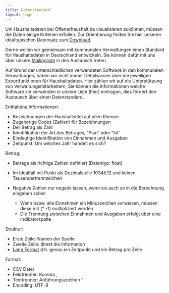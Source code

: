 ```yaml
---
title: Datenstandard
layout: page
---
```


Um Haushaltsdaten bei Offenerhaushalt.de visualisieren zukönnen, müssen die Daten einige Kriterien erfüllen. Zur Orientierung finden Sie hier unseren idealtypischen Datensatz zum [Download](https://github.com/okfde/offenerhaushalt.de/blob/dev/_haushalte/standard-datensatz-ohh.csv).  

Gerne wollen wir gemeinsam mit kommunalen Verwaltungen einen Standard für Haushaltsdaten in Deutschland entwickeln. Sie können dafür mit uns über unsere [Mailingliste](https://lists.okfn.org/mailman/listinfo/offener-haushalt) in den Austausch treten. 

Auf Grund der unterschiedlichen verwendeten Software in den kommunalen Verwaltungen, haben wir nicht immer Detailwissen über die jeweiligen Exportfunktionen für Haushaltsdaten. Hier zählen wir auf die Unterstützung von Verwaltungsmitarbeitern, Sie können die Informationen welche Software sie verwenden in unsere Liste (hier) eintragen, dies fördert 
den Austausch über einen Datenstandard. 

Enthaltene Informationen: 
* Bezeichnungen der Haushaltstitel auf allen Ebenen 
* Zugehörige Codes (Zahlen) für Bezeichnungen
* Der Betrag als Zahl
* Identifikation der Art des Betrages, “Plan” oder “Ist”
* Eindeutige Identifikation von Einnahmen und Ausgaben 
* Zeitpunkt: Um welches Jahr handelt es sich? 

Betrag: 
* Beträge als richtige Zahlen definiert (Datentyp: float) 
* Im Idealfall mit Punkt als Dezimalstelle 10345.12 und keinen Tausendertrennzeichen 
* Negative Zahlen nur negativ lassen, wenn sie auch so in die Berechnung eingehen sollen

  * Wenn bspw. alle Einnahmen ein Minuszeichen vorweisen, müssen diese mit (* -1) multipliziert werden 
  * Die Trennung zwischen Einnahmen und Ausgaben erfolgt über eine Indikatorspalte

Struktur: 
* Erste Zeile: Namen der Spalte
* Zweite Zeile: direkt die Information
* [Long Format](https://de.wikipedia.org/wiki/Wide-Format_und_Long-Format) d.h. genau ein Zeitpunkt und ein Betrag pro Zeile

Format:
* CSV Datei 
* Feldtrenner: Komma , 
* Texttrenner: Anführungszeichen “
* Encoding: UTF-8 

